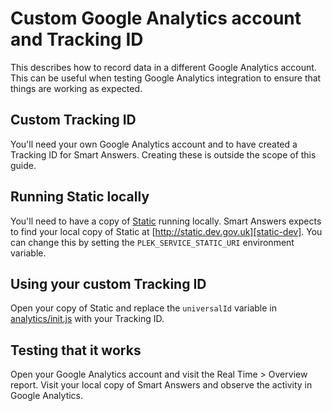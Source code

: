 # Custom Google Analytics account and Tracking ID

This describes how to record data in a different Google Analytics account. This can be useful when testing Google Analytics integration to ensure that things are working as expected.

## Custom Tracking ID

You'll need your own Google Analytics account and to have created a Tracking ID for Smart Answers. Creating these is outside the scope of this guide.

## Running Static locally

You'll need to have a copy of [Static][static-repository] running locally. Smart Answers expects to find your local copy of Static at [http://static.dev.gov.uk][static-dev]. You can change this by setting the `PLEK_SERVICE_STATIC_URI` environment variable.

## Using your custom Tracking ID

Open your copy of Static and replace the `universalId` variable in [analytics/init.js][static-universal-id] with your Tracking ID.

## Testing that it works

Open your Google Analytics account and visit the Real Time > Overview report. Visit your local copy of Smart Answers and observe the activity in Google Analytics.

[static-dev]: http://static.dev.gov.uk
[static-repository]: https://github.com/alphagov/static
[static-universal-id]: https://github.com/alphagov/static/blob/059f6a534b595c543852c25ced151019b2b6cd72/app/assets/javascripts/analytics/init.js#L13
